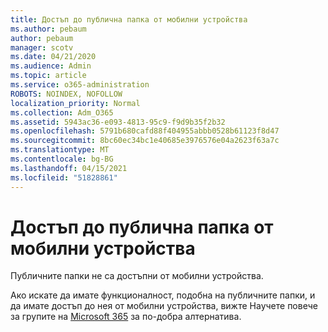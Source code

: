 ```yaml
---
title: Достъп до публична папка от мобилни устройства
ms.author: pebaum
author: pebaum
manager: scotv
ms.date: 04/21/2020
ms.audience: Admin
ms.topic: article
ms.service: o365-administration
ROBOTS: NOINDEX, NOFOLLOW
localization_priority: Normal
ms.collection: Adm_O365
ms.assetid: 5943ac36-e093-4813-95c9-f9d9b35f2b32
ms.openlocfilehash: 5791b680cafd88f404955abbb0528b61123f8d47
ms.sourcegitcommit: 8bc60ec34bc1e40685e3976576e04a2623f63a7c
ms.translationtype: MT
ms.contentlocale: bg-BG
ms.lasthandoff: 04/15/2021
ms.locfileid: "51828861"
---
```

# <a name="public-folder-access-from-mobile-devices"></a>Достъп до публична папка от мобилни устройства

Публичните папки не са достъпни от мобилни устройства.
  
Ако искате да имате функционалност, подобна на публичните папки, и да имате достъп до нея от мобилни устройства, вижте Научете повече за групите на [Microsoft 365](https://support.office.com/article/learn-about-office-365-groups-b565caa1-5c40-40ef-9915-60fdb2d97fa2) за по-добра алтернатива.
  